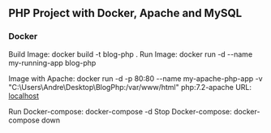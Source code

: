 ## PHP Project with Docker, Apache and MySQL

### Docker
Build Image: docker build -t blog-php .
Run Image: docker run -d --name my-running-app blog-php

Image with Apache: docker run -d -p 80:80 --name my-apache-php-app -v "C:\Users\Andre\Desktop\BlogPhp:/var/www/html" php:7.2-apache
URL: [localhost](http://localhost:80)

Run Docker-compose: docker-compose -d
Stop Docker-compose: docker-compose down